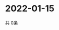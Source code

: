 # 2022-01-15
  共 0条

  <!-- BEGIN -->
  <!-- 最后更新时间Sat Jan 15 2022 10:04:01 GMT+0000 (Coordinated Universal Time) -->
  
  <!-- END -->
  
  